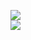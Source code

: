 [![](https://img.shields.io/badge/Made%20With-Github%20Spray-lightgrey.svg?style=for-the-badge&logo=github)](https://github.com/Annihil/github-spray#5910)  
[![](https://i.imgur.com/2DrTn0Z.gif)](https://github.com/Annihil/github-spray)